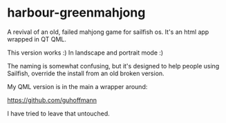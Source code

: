 # harbour-greenmahjong
A revival of an old, failed mahjong game for sailfish os. It's an html app wrapped in QT QML.

This version works :) In landscape and portrait mode :)

The naming is somewhat confusing, but it's designed to help people using Sailfish, override the install from an old broken version.

My QML version is in the main a wrapper around:

https://github.com/guhoffmann

I have tried to leave that untouched.
